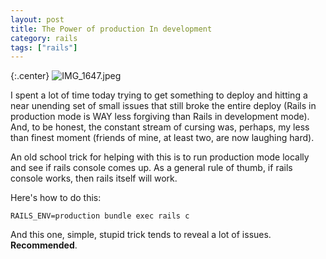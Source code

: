 ```yaml
---
layout: post
title: The Power of production In development
category: rails
tags: ["rails"]
---
```

{:.center}
![IMG_1647.jpeg](/blog/assets/IMG_1647.jpeg)

I spent a lot of time today trying to get something to deploy and hitting a near unending set of small issues that still broke the entire deploy (Rails in production mode is WAY less forgiving than Rails in development mode).  And, to be honest, the constant stream of cursing was, perhaps, my less than finest moment (friends of mine, at least two, are now laughing hard).

An old school trick for helping with this is to run production mode locally and see if rails console comes up.  As a general rule of thumb, if rails console works, then rails itself will work.  

Here's how to do this:

    RAILS_ENV=production bundle exec rails c

And this one, simple, stupid trick tends to reveal a lot of issues.  **Recommended**.